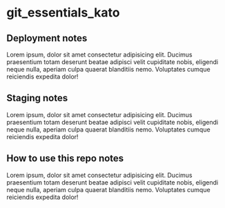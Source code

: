 # git_essentials_kato

## Deployment notes
Lorem ipsum, dolor sit amet consectetur adipisicing elit. Ducimus praesentium totam deserunt beatae adipisci velit cupiditate nobis, eligendi neque nulla, aperiam culpa quaerat blanditiis nemo. Voluptates cumque reiciendis expedita dolor!

## Staging notes
Lorem ipsum, dolor sit amet consectetur adipisicing elit. Ducimus praesentium totam deserunt beatae adipisci velit cupiditate nobis, eligendi neque nulla, aperiam culpa quaerat blanditiis nemo. Voluptates cumque reiciendis expedita dolor!

## How to use this repo notes
Lorem ipsum, dolor sit amet consectetur adipisicing elit. Ducimus praesentium totam deserunt beatae adipisci velit cupiditate nobis, eligendi neque nulla, aperiam culpa quaerat blanditiis nemo. Voluptates cumque reiciendis expedita dolor!
